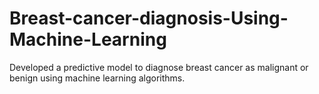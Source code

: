 # Breast-cancer-diagnosis-Using-Machine-Learning
Developed a predictive model to diagnose breast cancer as malignant or benign using machine learning algorithms. 
